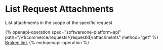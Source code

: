 # List Request Attachments

List attachments in the scope of the specific request.

{% openapi-operation spec="softwareone-platform-api" path="/v1/commerce/requests/{requestId}/attachments" method="get" %}
[Broken link](broken-reference)
{% endopenapi-operation %}
